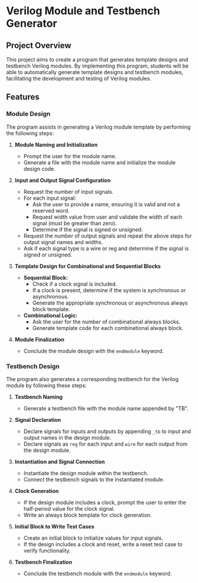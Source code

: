 # Verilog Module and Testbench Generator

## Project Overview
This project aims to create a program that generates template designs and testbench Verilog modules.
By implementing this program, students will be able to automatically generate template designs and testbench modules, facilitating the development and testing of Verilog modules.

## Features

### Module Design
The program assists in generating a Verilog module template by performing the following steps:

1. **Module Naming and Initialization**
   - Prompt the user for the module name.
   - Generate a file with the module name and initialize the module design code.

2. **Input and Output Signal Configuration**
   - Request the number of input signals.
   - For each input signal:
     - Ask the user to provide a name, ensuring it is valid and not a reserved word.
     - Request width value from user and validate the width of each signal (must be greater than zero).
     - Determine if the signal is signed or unsigned.
   - Request the number of output signals and repeat the above steps for output signal names and widths.
   - Ask if each signal type is a wire or reg and determine if the signal is signed or unsigned.

3. **Template Design for Combinational and Sequential Blocks**
   - **Sequential Block:**
     - Check if a clock signal is included.
     - If a clock is present, determine if the system is synchronous or asynchronous.
     - Generate the appropriate synchronous or asynchronous always block template.
   - **Combinational Logic:**
     - Ask the user for the number of combinational always blocks.
     - Generate template code for each combinational always block.

4. **Module Finalization**
   - Conclude the module design with the `endmodule` keyword.

### Testbench Design
The program also generates a corresponding testbench for the Verilog module by following these steps:

1. **Testbench Naming**
   - Generate a testbench file with the module name appended by "TB".

2. **Signal Declaration**
   - Declare signals for inputs and outputs by appending `_tb` to input and output names in the design module.
   - Declare signals as `reg` for each input and `wire` for each output from the design module.

3. **Instantiation and Signal Connection**
   - Instantiate the design module within the testbench.
   - Connect the testbench signals to the instantiated module.

4. **Clock Generation**
   - If the design module includes a clock, prompt the user to enter the half-period value for the clock signal.
   - Write an always block template for clock generation.

5. **Initial Block to Write Test Cases**
   - Create an initial block to initialize values for input signals.
   - If the design includes a clock and reset, write a reset test case to verify functionality.

6. **Testbench Finalization**
   - Conclude the testbench module with the `endmodule` keyword.


